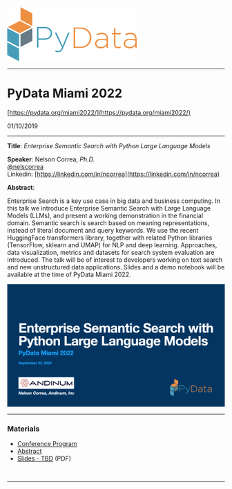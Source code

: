 <img src="./images/pydata_logo.png" alt="PyData logo" width="300">

<hr/>

# PyData Miami 2022
[https://pydata.org/miami2022/](https://pydata.org/miami2022/)

01/10/2019

<hr/> 

**Title**: *Enterprise Semantic Search with Python Large Language Models*

**Speaker**: Nelson Correa, *Ph.D.* <br/>
[@nelscorrea](https://twitter.com/nelscorrea)<br/>
Linkedin: [https://linkedin.com/in/ncorrea](https://linkedin.com/in/ncorrea)

**Abstract**: 

Enterprise Search is a key use case in big data and business computing. In this talk we introduce Enterprise Semantic Search with Large Language Models (LLMs), and present a working demonstration in the financial domain. Semantic search is search based on meaning representations, instead of literal document and query keywords. We use the recent HuggingFace transformers library, together with related Python libraries (TensorFlow, sklearn and UMAP) for NLP and deep learning. Approaches, data visualization, metrics and datasets for search system evaluation are introduced. The talk will be of interest to developers working on text search and new unstructured data applications. Slides and a demo notebook will be available at the time of PyData Miami 2022.

<img src="./images/pydata_miami2022_deck.png" alt="Enterprise Semantic Search with Python Large Language Models" width="700">

<br/>

------------------

### Materials

* [Conference Program](https://pydata.org/miami2022/schedule/)
* [Abstract](https://miami2022.pydata.org/cfp/talk/RQD3Y8/) 
* [Slides - TBD](./) (PDF)
<!-- * [Repository - TBD](./) -->

<br/>
<hr/>